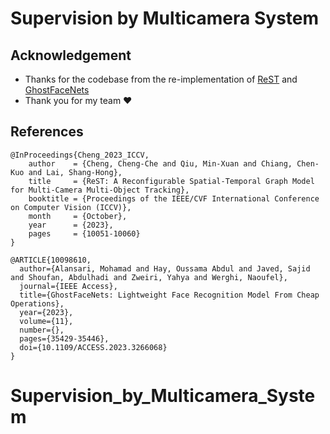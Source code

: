 # Supervision by Multicamera System
## Acknowledgement
* Thanks for the codebase from the re-implementation of [ReST](https://github.com/chengche6230/ReST) and [GhostFaceNets](https://github.com/HamadYA/GhostFaceNets)
* Thank you for my team ❤️ 
## References
```text
@InProceedings{Cheng_2023_ICCV,
    author    = {Cheng, Cheng-Che and Qiu, Min-Xuan and Chiang, Chen-Kuo and Lai, Shang-Hong},
    title     = {ReST: A Reconfigurable Spatial-Temporal Graph Model for Multi-Camera Multi-Object Tracking},
    booktitle = {Proceedings of the IEEE/CVF International Conference on Computer Vision (ICCV)},
    month     = {October},
    year      = {2023},
    pages     = {10051-10060}
}
```
```text
@ARTICLE{10098610,
  author={Alansari, Mohamad and Hay, Oussama Abdul and Javed, Sajid and Shoufan, Abdulhadi and Zweiri, Yahya and Werghi, Naoufel},
  journal={IEEE Access}, 
  title={GhostFaceNets: Lightweight Face Recognition Model From Cheap Operations}, 
  year={2023},
  volume={11},
  number={},
  pages={35429-35446},
  doi={10.1109/ACCESS.2023.3266068}
}
```
# Supervision_by_Multicamera_System
